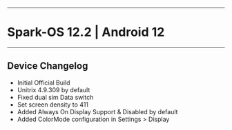 ------

# Spark-OS 12.2 | Android 12

------

## Device Changelog

- Initial Official Build
- Unitrix 4.9.309 by default
- Fixed dual sim Data switch
- Set screen density to 411
- Added Always On Display Support & Disabled by default
- Added ColorMode configuration in Settings > Display

